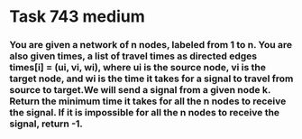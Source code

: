 # Task 743 medium

### You are given a network of n nodes, labeled from 1 to n. You are also given times, a list of travel times as directed edges times[i] = (ui, vi, wi), where ui is the source node, vi is the target node, and wi is the time it takes for a signal to travel from source to target.We will send a signal from a given node k. Return the minimum time it takes for all the n nodes to receive the signal. If it is impossible for all the n nodes to receive the signal, return -1.
